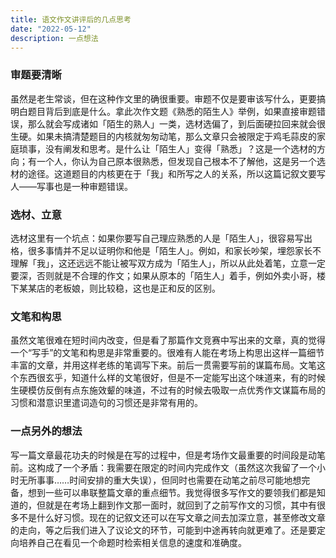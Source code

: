 ```yaml
---
title: 语文作文讲评后的几点思考
date: "2022-05-12"
description: 一点想法
---
```


<!-- Google tag (gtag.js) -->
<script async src="https://www.googletagmanager.com/gtag/js?id=G-P8BK01ELC3"></script>
<script>
  window.dataLayer = window.dataLayer || [];
  function gtag(){dataLayer.push(arguments);}
  gtag('js', new Date());

  gtag('config', 'G-P8BK01ELC3');
</script>

### 审题要清晰 

虽然是老生常谈，但在这种作文里的确很重要。审题不仅是要审该写什么，更要搞明白题目背后到底是什么。拿此次作文题《熟悉的陌生人》举例，如果直接审题错误，那么就会写成诸如「陌生的熟人」一类，选材选偏了，到后面硬拉回来就会很生硬。如果未搞清楚题目的内核就匆匆动笔，那么文章只会被限定于鸡毛蒜皮的家庭琐事，没有阐发和思考。是什么让「陌生人」变得「熟悉」？这是一个选材的方向；有一个人，你认为自己原本很熟悉，但发现自己根本不了解他，这是另一个选材的途径。这道题目的内核更在于「我」和所写之人的关系，所以这篇记叙文要写人——写事也是一种审题错误。 

### 选材、立意

选材这里有一个坑点：如果你要写自己理应熟悉的人是「陌生人」，很容易写出格，很多事情并不足以证明你和他是「陌生人」。例如，和家长吵架，埋怨家长不理解「我」，这还远远不能让被写双方成为「陌生人」，所以从此处着笔，立意一定要深，否则就是不合理的作文；如果从原本的「陌生人」着手，例如外卖小哥，楼下某某店的老板娘，则比较稳，这也是正和反的区别。 

### 文笔和构思

虽然文笔很难在短时间内改变，但是看了那篇作文竞赛中写出来的文章，真的觉得一个“写手”的文笔和构思是非常重要的。很难有人能在考场上构思出这样一篇细节丰富的文章，并用这样老练的笔调写下来。前后一贯需要写前的谋篇布局。文笔这个东西很玄乎，知道什么样的文笔很好，但是不一定能写出这个味道来，有的时候生硬模仿反倒有点东施效颦的味道，不过有的时候去吸取一点优秀作文谋篇布局的习惯和潜意识里遣词造句的习惯还是非常有用的。 
### 一点另外的想法

写一篇文章最花功夫的时候是在写的过程中，但是考场作文最重要的时间段是动笔前。这构成了一个矛盾：我需要在限定的时间内完成作文（虽然这次我留了一个小时无所事事……时间安排的重大失误），但同时也需要在动笔之前尽可能地想完备，想到一些可以串联整篇文章的重点细节。我觉得很多写作文的要领我们都是知道的，但就是在考场上翻到作文那一面时，就回到了之前写作文的习惯，其中有很多不是什么好习惯。现在的记叙文还可以在写文章之间去加深立意，甚至修改文章的走向，等之后我们进入了议论文的环节，可能到中途再转向就更难了。还是要定向培养自己在看见一个命题时检索相关信息的速度和准确度。